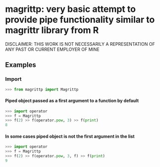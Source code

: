 # magrittp: very basic attempt to provide pipe functionality similar to magrittr library from R

DISCLAIMER: THIS WORK IS NOT NECESSARILY A REPRESENTATION OF ANY PAST OR CURRENT EMPLOYER OF MINE

## Examples

### Import
```python
>>> from magrittp import Magrittp
```

#### Piped object passed as a first argument to a function by default
```python
>>> import operator
>>> f = Magrittp
>>> f(2) >> f(operator.pow, 3) >> f(print)
8
```

#### In some cases piped object is not the first argument in the list
```python
>>> import operator
>>> f = Magrittp
>>> f(2) >> f(operator.pow, 3, f) >> f(print)
9
```
